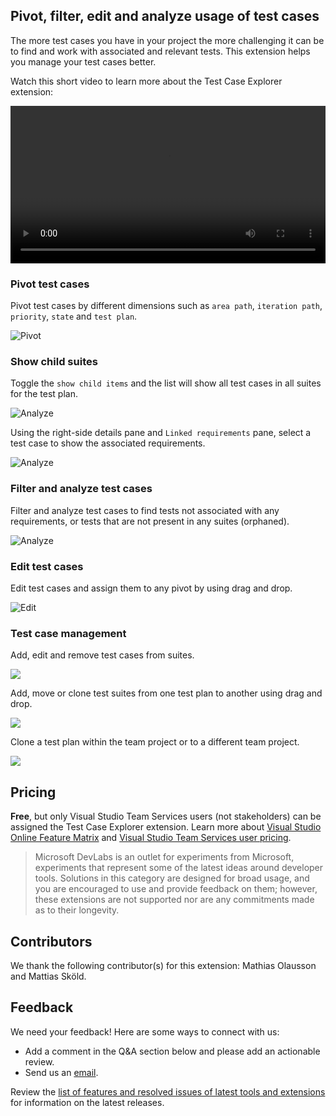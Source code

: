 ## Pivot, filter, edit and analyze usage of test cases ##

The more test cases you have in your project the more challenging it can be to find and work with associated and relevant tests. This extension helps you manage your test cases better.

Watch this short video to learn more about the Test Case Explorer extension:

<video width="100%" src="http://video.ch9.ms/ch9/7b6b/55cced6a-a26b-40ca-bfd1-0ea42bbb7b6b/testcaseexplorerv2_high.mp4" controls> </video>

### Pivot test cases ###
Pivot test cases by different dimensions such as `area path`, `iteration path`, `priority`, `state` and `test plan`.

![Pivot](img/image1.png)

### Show child suites ###

Toggle the `show child items` and the list will show all test cases in all suites for the test plan.

![Analyze](img/image4.png)

Using the right-side details pane and `Linked requirements` pane, select a test case to show the associated requirements.

![Analyze](img/image6.png)

### Filter and analyze test cases ###

Filter and analyze test cases to find tests not associated with any requirements, or tests that are not present in any suites (orphaned).

![Analyze](img/image2.png)

### Edit test cases ###

Edit test cases and assign them to any pivot by using drag and drop.

![Edit](img/image3.png)

### Test case management ###

Add, edit and remove test cases from suites.

![](img/manage-test-cases.png)

Add, move or clone test suites from one test plan to another using drag and drop.

![](img/manage-test-suites.png)

Clone a test plan within the team project or to a different team project.

![](img/clone-test-plan.png)

## Pricing ##

**Free**, but only Visual Studio Team Services users (not stakeholders) can be assigned the Test Case Explorer extension. Learn more about [Visual Studio Online Feature Matrix](https://www.visualstudio.com/pricing/visual-studio-online-feature-matrix-vs) and [Visual Studio Team Services user pricing](https://aka.ms/vs-pricing).

> Microsoft DevLabs is an outlet for experiments from Microsoft, experiments that represent some of the latest ideas around developer tools. Solutions in this category are designed for broad usage, and you are encouraged to use and provide feedback on them; however, these extensions are not supported nor are any commitments made as to their longevity.

## Contributors ##

We thank the following contributor(s) for this extension: Mathias Olausson and Mattias Sköld.

## Feedback ##

We need your feedback! Here are some ways to connect with us:

- Add a comment in the Q&A section below and please add an actionable review.
- Send us an [email](mailto://mktdevlabs@microsoft.com).

Review the [list of features and resolved issues of latest tools and extensions](https://aka.ms/vsarreleases) for information on the latest releases.
